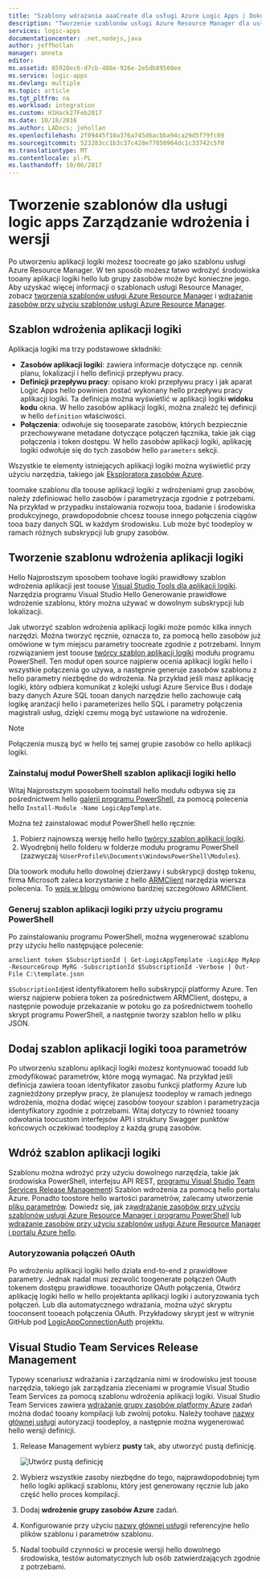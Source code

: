 ```yaml
---
title: "Szablony wdrażania aaaCreate dla usługi Azure Logic Apps | Dokumentacja firmy Microsoft"
description: "Tworzenie szablonów usługi Azure Resource Manager dla usługi logic apps Zarządzanie wdrożenia i wersji"
services: logic-apps
documentationcenter: .net,nodejs,java
author: jeffhollan
manager: anneta
editor: 
ms.assetid: 85928ec6-d7cb-488e-926e-2e5db89508ee
ms.service: logic-apps
ms.devlang: multiple
ms.topic: article
ms.tgt_pltfrm: na
ms.workload: integration
ms.custom: H1Hack27Feb2017
ms.date: 10/18/2016
ms.author: LADocs; jehollan
ms.openlocfilehash: 2f09445f10a376a745d6acbba94ca29d5f79fc09
ms.sourcegitcommit: 523283cc1b3c37c428e77850964dc1c33742c5f0
ms.translationtype: MT
ms.contentlocale: pl-PL
ms.lasthandoff: 10/06/2017
---
```

# <a name="create-templates-for-logic-apps-deployment-and-release-management"></a>Tworzenie szablonów dla usługi logic apps Zarządzanie wdrożenia i wersji

Po utworzeniu aplikacji logiki możesz toocreate go jako szablonu usługi Azure Resource Manager.
W ten sposób możesz łatwo wdrożyć środowiska tooany aplikacji logiki hello lub grupy zasobów może być konieczne jego.
Aby uzyskać więcej informacji o szablonach usługi Resource Manager, zobacz [tworzenia szablonów usługi Azure Resource Manager](../azure-resource-manager/resource-group-authoring-templates.md) i [wdrażanie zasobów przy użyciu szablonów usługi Azure Resource Manager](../azure-resource-manager/resource-group-template-deploy.md).

## <a name="logic-app-deployment-template"></a>Szablon wdrożenia aplikacji logiki

Aplikacja logiki ma trzy podstawowe składniki:

* **Zasobów aplikacji logiki**: zawiera informacje dotyczące np. cennik planu, lokalizacji i hello definicji przepływu pracy.
* **Definicji przepływu pracy**: opisano kroki przepływu pracy i jak aparat Logic Apps hello powinien zostać wykonany hello przepływu pracy aplikacji logiki.
Ta definicja można wyświetlić w aplikacji logiki **widoku kodu** okna.
W hello zasobów aplikacji logiki, można znaleźć tej definicji w hello `definition` właściwości.
* **Połączenia**: odwołuje się tooseparate zasobów, których bezpiecznie przechowywane metadane dotyczące połączeń łącznika, takie jak ciąg połączenia i token dostępu.
W hello zasobów aplikacji logiki, aplikację logiki odwołuje się do tych zasobów hello `parameters` sekcji.

Wszystkie te elementy istniejących aplikacji logiki można wyświetlić przy użyciu narzędzia, takiego jak [Eksploratora zasobów Azure](http://resources.azure.com).

toomake szablonu dla toouse aplikacji logiki z wdrożeniami grup zasobów, należy zdefiniować hello zasobów i parametryzacja zgodnie z potrzebami.
Na przykład w przypadku instalowania rozwoju tooa, badanie i środowiska produkcyjnego, prawdopodobnie chcesz toouse innego połączenia ciągów tooa bazy danych SQL w każdym środowisku.
Lub może być toodeploy w ramach różnych subskrypcji lub grupy zasobów.  

## <a name="create-a-logic-app-deployment-template"></a>Tworzenie szablonu wdrożenia aplikacji logiki

Hello Najprostszym sposobem toohave logiki prawidłowy szablon wdrożenia aplikacji jest toouse [Visual Studio Tools dla aplikacji logiki](logic-apps-deploy-from-vs.md).
Narzędzia programu Visual Studio Hello Generowanie prawidłowe wdrożenie szablonu, który można używać w dowolnym subskrypcji lub lokalizacji.

Jak utworzyć szablon wdrożenia aplikacji logiki może pomóc kilka innych narzędzi.
Można tworzyć ręcznie, oznacza to, za pomocą hello zasobów już omówione w tym miejscu parametry toocreate zgodnie z potrzebami.
Innym rozwiązaniem jest toouse [twórcy szablon aplikacji logiki](https://github.com/jeffhollan/LogicAppTemplateCreator) modułu programu PowerShell. Ten moduł open source najpierw ocenia aplikacji logiki hello i wszystkie połączenia go używa, a następnie generuje zasobów szablonu z hello parametry niezbędne do wdrożenia.
Na przykład jeśli masz aplikację logiki, który odbiera komunikat z kolejki usługi Azure Service Bus i dodaje bazy danych Azure SQL tooan danych narzędzie hello zachowuje całą logikę aranżacji hello i parameterizes hello SQL i parametry połączenia magistrali usług, dzięki czemu mogą być ustawione na wdrożenie.

> [!NOTE]
> Połączenia muszą być w hello tej samej grupie zasobów co hello aplikacji logiki.
>
>

### <a name="install-hello-logic-app-template-powershell-module"></a>Zainstaluj moduł PowerShell szablon aplikacji logiki hello
Witaj Najprostszym sposobem tooinstall hello modułu odbywa się za pośrednictwem hello [galerii programu PowerShell](https://www.powershellgallery.com/packages/LogicAppTemplate/0.1), za pomocą polecenia hello `Install-Module -Name LogicAppTemplate`.  

Można też zainstalować moduł PowerShell hello ręcznie:

1. Pobierz najnowszą wersję hello hello [twórcy szablon aplikacji logiki](https://github.com/jeffhollan/LogicAppTemplateCreator/releases).  
2. Wyodrębnij hello folderu w folderze modułu programu PowerShell (zazwyczaj `%UserProfile%\Documents\WindowsPowerShell\Modules`).

Dla toowork modułu hello dowolnej dzierżawy i subskrypcji dostęp tokenu, firma Microsoft zaleca korzystanie z hello [ARMClient](https://github.com/projectkudu/ARMClient) narzędzia wiersza polecenia.  To [wpis w blogu](http://blog.davidebbo.com/2015/01/azure-resource-manager-client.html) omówiono bardziej szczegółowo ARMClient.

### <a name="generate-a-logic-app-template-by-using-powershell"></a>Generuj szablon aplikacji logiki przy użyciu programu PowerShell
Po zainstalowaniu programu PowerShell, można wygenerować szablonu przy użyciu hello następujące polecenie:

`armclient token $SubscriptionId | Get-LogicAppTemplate -LogicApp MyApp -ResourceGroup MyRG -SubscriptionId $SubscriptionId -Verbose | Out-File C:\template.json`

`$SubscriptionId`jest identyfikatorem hello subskrypcji platformy Azure. Ten wiersz najpierw pobiera token za pośrednictwem ARMClient, dostępu, a następnie powoduje przekazanie w potoku go za pośrednictwem toohello skrypt programu PowerShell, a następnie tworzy szablon hello w pliku JSON.

## <a name="add-parameters-tooa-logic-app-template"></a>Dodaj szablon aplikacji logiki tooa parametrów
Po utworzeniu szablonu aplikacji logiki możesz kontynuować tooadd lub zmodyfikować parametrów, które mogą wymagać. Na przykład jeśli definicja zawiera tooan identyfikator zasobu funkcji platformy Azure lub zagnieżdżony przepływ pracy, że planujesz toodeploy w ramach jednego wdrożenia, można dodać więcej zasobów tooyour szablon i parametryzacja identyfikatory zgodnie z potrzebami. Witaj dotyczy to również tooany odwołania toocustom interfejsów API i struktury Swagger punktów końcowych oczekiwać toodeploy z każdą grupą zasobów.

## <a name="deploy-a-logic-app-template"></a>Wdróż szablon aplikacji logiki

Szablonu można wdrożyć przy użyciu dowolnego narzędzia, takie jak środowiska PowerShell, interfejsu API REST, [programu Visual Studio Team Services Release Management](#team-services)i Szablon wdrożenia za pomocą hello portalu Azure.
Ponadto toostore hello wartości parametrów, zalecamy utworzenie [pliku parametrów](../azure-resource-manager/resource-group-template-deploy.md#parameter-files).
Dowiedz się, jak za[wdrażanie zasobów przy użyciu szablonów usługi Azure Resource Manager i programu PowerShell](../azure-resource-manager/resource-group-template-deploy.md) lub [wdrażanie zasobów przy użyciu szablonów usługi Azure Resource Manager i portalu Azure hello](../azure-resource-manager/resource-group-template-deploy-portal.md).

### <a name="authorize-oauth-connections"></a>Autoryzowania połączeń OAuth

Po wdrożeniu aplikacji logiki hello działa end-to-end z prawidłowe parametry.
Jednak nadal musi zezwolić toogenerate połączeń OAuth tokenem dostępu prawidłowe.
tooauthorize OAuth połączenia, Otwórz aplikację logiki hello w hello projektanta aplikacji logiki i autoryzowania tych połączeń. Lub dla automatycznego wdrażania, można użyć skryptu tooconsent tooeach połączenia OAuth.
Przykładowy skrypt jest w witrynie GitHub pod [LogicAppConnectionAuth](https://github.com/logicappsio/LogicAppConnectionAuth) projektu.

<a name="team-services"></a>
## <a name="visual-studio-team-services-release-management"></a>Visual Studio Team Services Release Management

Typowy scenariusz wdrażania i zarządzania nimi w środowisku jest toouse narzędzia, takiego jak zarządzania zleceniami w programie Visual Studio Team Services za pomocą szablonu wdrożenia aplikacji logiki. Visual Studio Team Services zawiera [wdrażanie grupy zasobów platformy Azure](https://github.com/Microsoft/vsts-tasks/tree/master/Tasks/DeployAzureResourceGroup) zadań można dodać tooany kompilacji lub zwolnij potoku. Należy toohave [nazwy głównej usługi](https://blogs.msdn.microsoft.com/visualstudioalm/2015/10/04/automating-azure-resource-group-deployment-using-a-service-principal-in-visual-studio-online-buildrelease-management/) autoryzacji toodeploy, a następnie można wygenerować hello wersji definicji.

1. Release Management wybierz **pusty** tak, aby utworzyć pustą definicję.

    ![Utwórz pustą definicję][1]

2. Wybierz wszystkie zasoby niezbędne do tego, najprawdopodobniej tym hello logiki aplikacji szablonu, który jest generowany ręcznie lub jako część hello proces kompilacji.
3. Dodaj **wdrożenie grupy zasobów Azure** zadań.
4. Konfigurowanie przy użyciu [nazwy głównej usługi](https://blogs.msdn.microsoft.com/visualstudioalm/2015/10/04/automating-azure-resource-group-deployment-using-a-service-principal-in-visual-studio-online-buildrelease-management/)i referencyjne hello plików szablonu i parametrów szablonu.
5. Nadal toobuild czynności w procesie wersji hello dowolnego środowiska, testów automatycznych lub osób zatwierdzających zgodnie z potrzebami.

<!-- Image References -->
[1]: ./media/logic-apps-create-deploy-template/emptyreleasedefinition.png
